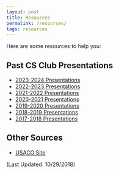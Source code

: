 ```yaml
---
layout: post
title: Resources
permalink: /resources/
tags: resources
---
```


Here are some resources to help you:

## Past CS Club Presentations
+ [2023-2024 Presentations](https://drive.google.com/drive/folders/136eMSQOkoT7Btqooa3WV4-PxFG2-oA6r)
+ [2022-2023 Presentations](https://drive.google.com/drive/folders/12NYaQnzFMkkfiloBppRVqH6JBfWkvh5X)
+ [2021-2022 Presentations](https://drive.google.com/drive/folders/1RWElkVfj0aJevs_2mqgRdYHwemor8q1_)
+ [2020-2021 Presentations](https://drive.google.com/drive/folders/1fvL7ZQKyoBrItSd5mTabKbnxeblPCNhZ)
+ [2019-2020 Presentations](https://drive.google.com/drive/folders/1R4Ch4ZE-X3CvGBAi7SnWvR655uSfybKL)
+ [2018-2019 Presentations](https://drive.google.com/open?id=1514_VKwsYDyWu1FUT9QwB-jZB9qV-nVo)
+ [2017-2018 Presentations](https://drive.google.com/drive/folders/1yPLGs_l676efNY2O1tkVJf1GeivfKB0k?usp=sharing)

## Other Sources
+ [USACO Site](http://usaco.org)

(Last Updated: 10/29/2018)
